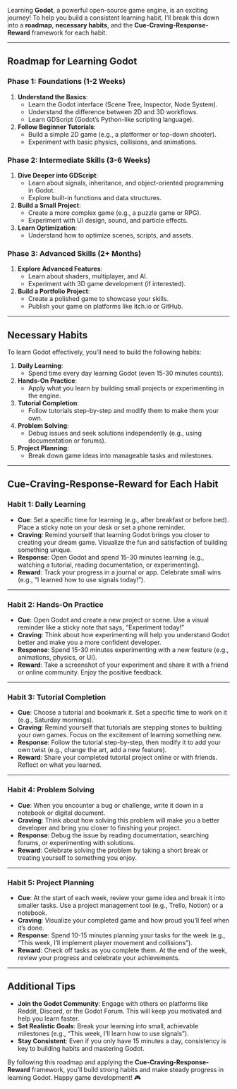 Learning **Godot**, a powerful open-source game engine, is an exciting journey! To help you build a consistent learning habit, I’ll break this down into a **roadmap**, **necessary habits**, and the **Cue-Craving-Response-Reward** framework for each habit.

---

## **Roadmap for Learning Godot**

### **Phase 1: Foundations (1-2 Weeks)**
1. **Understand the Basics**:
   - Learn the Godot interface (Scene Tree, Inspector, Node System).
   - Understand the difference between 2D and 3D workflows.
   - Learn GDScript (Godot’s Python-like scripting language).
2. **Follow Beginner Tutorials**:
   - Build a simple 2D game (e.g., a platformer or top-down shooter).
   - Experiment with basic physics, collisions, and animations.

### **Phase 2: Intermediate Skills (3-6 Weeks)**
1. **Dive Deeper into GDScript**:
   - Learn about signals, inheritance, and object-oriented programming in Godot.
   - Explore built-in functions and data structures.
2. **Build a Small Project**:
   - Create a more complex game (e.g., a puzzle game or RPG).
   - Experiment with UI design, sound, and particle effects.
3. **Learn Optimization**:
   - Understand how to optimize scenes, scripts, and assets.

### **Phase 3: Advanced Skills (2+ Months)**
1. **Explore Advanced Features**:
   - Learn about shaders, multiplayer, and AI.
   - Experiment with 3D game development (if interested).
2. **Build a Portfolio Project**:
   - Create a polished game to showcase your skills.
   - Publish your game on platforms like itch.io or GitHub.

---

## **Necessary Habits**
To learn Godot effectively, you’ll need to build the following habits:

1. **Daily Learning**:
   - Spend time every day learning Godot (even 15-30 minutes counts).
2. **Hands-On Practice**:
   - Apply what you learn by building small projects or experimenting in the engine.
3. **Tutorial Completion**:
   - Follow tutorials step-by-step and modify them to make them your own.
4. **Problem Solving**:
   - Debug issues and seek solutions independently (e.g., using documentation or forums).
5. **Project Planning**:
   - Break down game ideas into manageable tasks and milestones.

---

## **Cue-Craving-Response-Reward for Each Habit**

### **Habit 1: Daily Learning**
- **Cue**: Set a specific time for learning (e.g., after breakfast or before bed). Place a sticky note on your desk or set a phone reminder.
- **Craving**: Remind yourself that learning Godot brings you closer to creating your dream game. Visualize the fun and satisfaction of building something unique.
- **Response**: Open Godot and spend 15-30 minutes learning (e.g., watching a tutorial, reading documentation, or experimenting).
- **Reward**: Track your progress in a journal or app. Celebrate small wins (e.g., “I learned how to use signals today!”).

---

### **Habit 2: Hands-On Practice**
- **Cue**: Open Godot and create a new project or scene. Use a visual reminder like a sticky note that says, “Experiment today!”
- **Craving**: Think about how experimenting will help you understand Godot better and make you a more confident developer.
- **Response**: Spend 15-30 minutes experimenting with a new feature (e.g., animations, physics, or UI).
- **Reward**: Take a screenshot of your experiment and share it with a friend or online community. Enjoy the positive feedback.

---

### **Habit 3: Tutorial Completion**
- **Cue**: Choose a tutorial and bookmark it. Set a specific time to work on it (e.g., Saturday mornings).
- **Craving**: Remind yourself that tutorials are stepping stones to building your own games. Focus on the excitement of learning something new.
- **Response**: Follow the tutorial step-by-step, then modify it to add your own twist (e.g., change the art, add a new feature).
- **Reward**: Share your completed tutorial project online or with friends. Reflect on what you learned.

---

### **Habit 4: Problem Solving**
- **Cue**: When you encounter a bug or challenge, write it down in a notebook or digital document.
- **Craving**: Think about how solving this problem will make you a better developer and bring you closer to finishing your project.
- **Response**: Debug the issue by reading documentation, searching forums, or experimenting with solutions.
- **Reward**: Celebrate solving the problem by taking a short break or treating yourself to something you enjoy.

---

### **Habit 5: Project Planning**
- **Cue**: At the start of each week, review your game idea and break it into smaller tasks. Use a project management tool (e.g., Trello, Notion) or a notebook.
- **Craving**: Visualize your completed game and how proud you’ll feel when it’s done.
- **Response**: Spend 10-15 minutes planning your tasks for the week (e.g., “This week, I’ll implement player movement and collisions”).
- **Reward**: Check off tasks as you complete them. At the end of the week, review your progress and celebrate your achievements.

---

## **Additional Tips**
- **Join the Godot Community**: Engage with others on platforms like Reddit, Discord, or the Godot Forum. This will keep you motivated and help you learn faster.
- **Set Realistic Goals**: Break your learning into small, achievable milestones (e.g., “This week, I’ll learn how to use signals”).
- **Stay Consistent**: Even if you only have 15 minutes a day, consistency is key to building habits and mastering Godot.

By following this roadmap and applying the **Cue-Craving-Response-Reward** framework, you’ll build strong habits and make steady progress in learning Godot. Happy game development! 🎮
